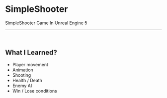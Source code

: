 # SimpleShooter
SimpleShooter Game In Unreal Engine 5

---

</br>

## What I Learned?

- Player movement
- Animation
- Shooting
- Health / Death
- Enemy AI
- Win / Lose conditions

</br>


